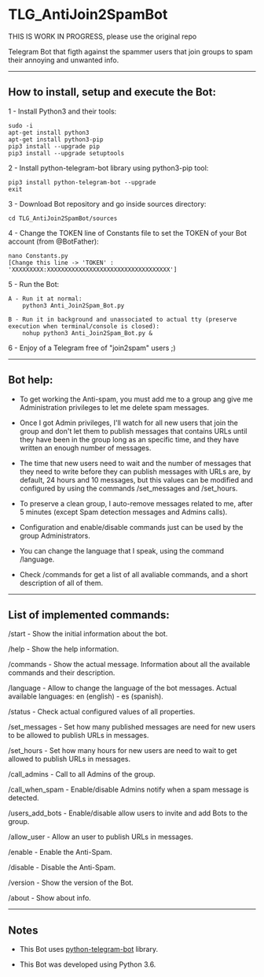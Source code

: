 # TLG_AntiJoin2SpamBot

THIS IS WORK IN PROGRESS, please use the original repo

Telegram Bot that figth against the spammer users that join groups to spam their annoying and unwanted info.

-------------------------------------------------------------------------------------------------------------------------

## How to install, setup and execute the Bot:

1 - Install Python3 and their tools:
```
sudo -i
apt-get install python3
apt-get install python3-pip
pip3 install --upgrade pip
pip3 install --upgrade setuptools
```

2 - Install python-telegram-bot library using python3-pip tool:
```
pip3 install python-telegram-bot --upgrade
exit
```

3 - Download Bot repository and go inside sources directory:
```git clone https://github.com/J-Rios/TLG_AntiJoin2SpamBot
cd TLG_AntiJoin2SpamBot/sources
```

4 - Change the TOKEN line of Constants file to set the TOKEN of your Bot account (from @BotFather):
```
nano Constants.py
[Change this line -> 'TOKEN' : 'XXXXXXXXX:XXXXXXXXXXXXXXXXXXXXXXXXXXXXXXXXXXX']
```

5 - Run the Bot:
```
A - Run it at normal:
	python3 Anti_Join2Spam_Bot.py

B - Run it in background and unassociated to actual tty (preserve execution when terminal/console is closed):
	nohup python3 Anti_Join2Spam_Bot.py &
```

6 - Enjoy of a Telegram free of "join2spam" users ;)

-------------------------------------------------------------------------------------------------------------------------

## Bot help:

- To get working the Anti-spam, you must add me to a group ang give me Administration privileges to let me delete spam messages.

- Once I got Admin privileges, I'll watch for all new users that join the group and don't let them to publish messages that contains URLs until they have been in the group long as an specific time, and they have written an enough number of messages.

- The time that new users need to wait and the number of messages that they need to write before they can publish messages with URLs are, by default, 24 hours and 10 messages, but this values can be modified and configured by using the commands /set_messages and /set_hours.

- To preserve a clean group, I auto-remove messages related to me, after 5 minutes (except Spam detection messages and Admins calls).

- Configuration and enable/disable commands just can be used by the group Administrators.

- You can change the language that I speak, using the command /language.

- Check /commands for get a list of all avaliable commands, and a short description of all of them.

-------------------------------------------------------------------------------------------------------------------------

## List of implemented commands:

/start - Show the initial information about the bot.

/help - Show the help information.

/commands - Show the actual message. Information about all the available commands and their description.

/language - Allow to change the language of the bot messages. Actual available languages: en (english) - es (spanish).

/status - Check actual configured values of all properties.

/set_messages - Set how many published messages are need for new users to be allowed to publish URLs in messages.

/set_hours - Set how many hours for new users are need to wait to get allowed to publish URLs in messages.

/call_admins - Call to all Admins of the group.

/call_when_spam - Enable/disable Admins notify when a spam message is detected.

/users_add_bots - Enable/disable allow users to invite and add Bots to the group.

/allow_user - Allow an user to publish URLs in messages.

/enable - Enable the Anti-Spam.

/disable - Disable the Anti-Spam.

/version - Show the version of the Bot.

/about - Show about info.

-------------------------------------------------------------------------------------------------------------------------

## Notes

- This Bot uses [python-telegram-bot](https://github.com/python-telegram-bot/python-telegram-bot) library.

- This Bot was developed using Python 3.6.

